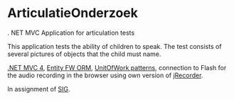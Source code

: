 ArticulatieOnderzoek
====================


. NET MVC Application for articulation tests

This application tests the ability of children to speak. 
The test consists of several pictures of objects that the child must name. 


[.NET MVC 4](https://github.com/stefchri/ArticulatieOnderzoek/tree/master/AOMVC), 
[Entity FW ORM](https://github.com/stefchri/ArticulatieOnderzoek/blob/master/LibAOBAL/orm/AOContext.cs), 
[UnitOfWork patterns](https://github.com/stefchri/ArticulatieOnderzoek/blob/master/LibAOBAL/orm/UnitOfWork.cs), 
connection to Flash for the audio recording in the browser using own version of 
[jRecorder](https://github.com/stefchri/jRecorder).


In assignment of [SIG](http://www.sig-net.be/).
